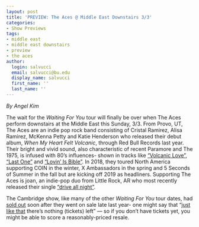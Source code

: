 ```yaml
---
layout: post
title: 'PREVIEW: The Aces @ Middle East Downstairs 3/3'
categories:
- Show Previews
tags:
- middle east
- middle east downstairs
- preview
- the aces
author:
  login: salvucci
  email: salvucci@bu.edu
  display_name: salvucci
  first_name: ''
  last_name: ''
---
```

_By Angel Kim_

The wait for the _Waiting For You_ tour will finally be over when The Aces perform downstairs at the Middle East this Sunday, 3/3. From Provo, UT, The Aces are an indie pop rock band consisting of Cristal Ramirez, Alisa Ramirez, McKenna Petty and Katie Henderson who released their debut album, _When My Heart Felt Volcanic_, through Red Bull Records last year. Their bright and vivid sound, also characteristic of recent Paramore and The 1975, is infused with 80’s influences- shown in tracks like [“Volcanic Love”](https://www.youtube.com/watch?v=UOlVELlP2jk), [“Last One”](https://www.youtube.com/watch?v=aHt-Y4r1RFs) and [“Lovin’ Is Bible”](https://www.youtube.com/watch?v=qsy6TE8lrLQ). In 2018, they toured North America supporting COIN in the winter, X Ambassadors in the spring and 5 Seconds of Summer in the fall but are kicking off 2019 as headliners. Supporting The Aces is joan, an indie-pop duo from Little Rock, AR who most recently released their single [“drive all night”](https://www.youtube.com/watch?v=BrBXLfKDFdQ).

The Cambridge show, like many of the other _Waiting For You_ tour dates, had [sold out](https://www.ticketweb.com/event/the-aces-joan-middle-east-downstairs-tickets/8815975?REFERRAL_ID=tmfeedbuyat219208&camefrom=CFC_BUYAT_219208&impradid=219208&impradname=Bandsintown&irgwc=1&utm_medium=affiliate&wt.mc_id=aff_BUYAT_219208&utm_source=219208-Bandsintown&clickid=RIJ2W92-jXkT0przuH2uSUvrUkgSvR3uMyMWQM0&pl=mideastclub&edpPlParam=%3Fpl%3Dmideastclub) soon after they went on sale late last year- one might say that “[just like that](https://www.youtube.com/watch?v=96CwkjCDMsA) there’s nothing (tickets) left” — so if you don’t have tickets yet, you might be able to score a reasonably-priced resale.
